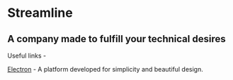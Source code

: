 # Streamline

## A company made to fulfill your technical desires

Useful links -

[Electron](http://electron.atom.io/) - A platform developed for simplicity and beautiful design.






